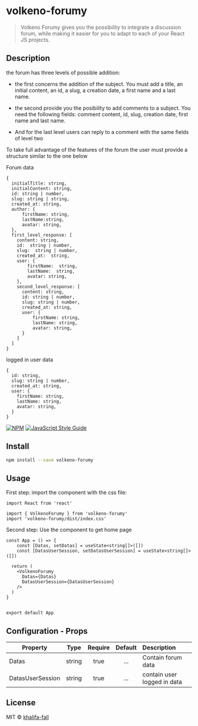 # volkeno-forumy

>Volkeno Forumy gives you the possibility to integrate a discussion forum, while making it easier for you to adapt to each of your React JS projects.

## Description

the forum has three levels of possible addition:

* the first concerns the addition of the subject. You must add a title, an initial content, an id, a slug, a creation date, a first name and a last name.

* the second provide you the posibility to add comments to a subject. You need the following fields: comment content, id, slug, creation date, first name and last name.

* And for the last level users can reply to a comment with the same fields of level two



To take full advantage of the features of the forum the user must provide a structure similar to the one below

Forum data

```
{
  initialTitle: string,
  initialContent: string,
  id: string | number,
  slug: string | string,
  created_at: string,
  author: {
      firstName: string,
      lastName:string,
      avatar: string,
  },
  first_level_response: [
    content: string,
    id:  string | number,
    slug:  string | number,
    created_at:  string,
    user: {
        firstName:  string,
        lastName:  string,
        avatar: string,
    },
    second_level_response: [
      content: string,
      id: string | number,
      slug: string | number,
      created_at: string,
      user: {
          firstName: string,
          lastName: string,
          avatar: string,
      }
    ]
  ]
}
```

logged in user data

```
{
  id: string,
  slug: string | number,
  created_at: string,
  user: {
    firstName: string,
    lastName: string,
    avatar: string,
  }
}
```


<!-- ![alt text](https://github.com/VolkenoMakers/volkeno-forumy/blob/add-response/src/components/img/dataForumStructure.png) -->


[![NPM](https://img.shields.io/npm/v/volkeno-forumy.svg)](https://www.npmjs.com/package/volkeno-forumy) [![JavaScript Style Guide](https://img.shields.io/badge/code_style-standard-brightgreen.svg)](https://standardjs.com)

## Install

```bash
npm install --save volkeno-forumy
```

## Usage

First step: import the component with the css file:
```tsx
import React from 'react'

import { VolkenoForumy } from 'volkeno-forumy'
import 'volkeno-forumy/dist/index.css'
```

Second step: Use the component to get home page

```tsx
const App = () => {
    const [Datas, setDatas] = useState<string[]>([])
    const [DatasUserSession, setDatasUserSession] = useState<string[]>([])

  return (
    <VolkenoForumy 
      Datas={Datas}
      DatasUserSession={DatasUserSession}
    />
  )
}


export default App

```

## Configuration - Props

| Property                 |   Type   | Require  |  Default | Description                                                                              |
| ------------------------ | :------: | :-----:  | :-------:| :------------------------------------------------------------------------------ |
| Datas               | string   |  true    | ...   | Contain forum data                                      |
| DatasUserSession                    | string   |  true    | ...      |  contain user logged in data                                                                     |
                                                               

## License

MIT © [khalifa-fall](https://github.com/khalifa-fall)
